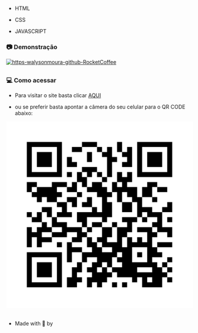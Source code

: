 #

<p align="justify">

- HTML

- CSS

- JAVASCRIPT

</p>

### :camera: Demonstração

<p align="center">

<a href="https://walysonmoura.github.io/NFT-card/"><img src="assets/img/preview.png" alt="https-walysonmoura-github-RocketCoffee" border="0"></a>

##

</p>

### 💻 Como acessar

<p align="justify">

-  Para visitar o site basta clicar <a href="https://walysonmoura.github.io/RocketBlog/" target="_blank">AQUI</a>

-  ou se preferir basta apontar a câmera do seu celular para o QR CODE abaixo:

</p>

<p align="center">

<a href="https://walysonmoura.github.io/RocketBlog/"><img src="assets/img/qr.png" alt="https://walysonmoura.github.io/RocketBlog/" border="0"></a>

</p>

##

 -  Made with 💙 by
